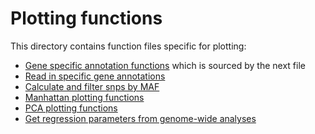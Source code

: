 # Plotting functions

This directory contains function files specific for plotting:

* [Gene specific annotation functions](gene_annotation_functions.R) which is sourced by the next file
* [Read in specific gene annotations](gene_annotations.R)
* [Calculate and filter snps by MAF](maf_functions.R)
* [Manhattan plotting functions](manhattan_plot_functions.R)
* [PCA plotting functions](pca_functions.R)
* [Get regression parameters from genome-wide analyses](regression_parameters.R)
